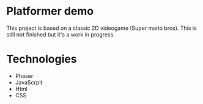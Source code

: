 # Platformer demo

This project is based on a classic 2D videogame (Super mario bros). This is still not finished but it's a work in progress.

# Technologies

- Phaser
- JavaScrpit
- Html
- CSS